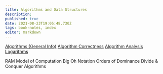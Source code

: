 ```yaml
---
title: Algorithms and Data Structures
description: 
published: true
date: 2021-08-23T19:06:48.730Z
tags: book-notes, index
editor: markdown
---
```


[Algorithms (General Info)](/computer-science/algorithms-and-data-structures/algorithms-general)
[Algorithm Correctness](/computer-science/algorithms-and-data-structures/algorithm-correctness)
[Algorithm Analysis](/computer-science/algorithms-and-data-structures/algorithm-analysis)
[Logarithms](/computer-science/algorithms-and-data-structures/logarithms)

RAM Model of Computation
Big Oh Notation
Orders of Dominance
Divide & Conquer Algorithms